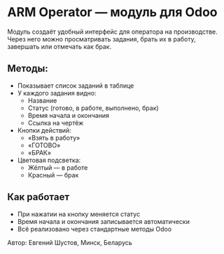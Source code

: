 # ARM Operator — модуль для Odoo

Модуль создаёт удобный интерфейс для оператора на производстве. Через него можно просматривать задания, брать их в работу, завершать или отмечать как брак.

## Методы:

- Показывает список заданий в таблице
- У каждого задания видно:
  - Название
  - Статус (готово, в работе, выполнено, брак)
  - Время начала и окончания
  - Ссылка на чертёж
- Кнопки действий:
  - «Взять в работу»
  - «ГОТОВО»
  - «БРАК»
- Цветовая подсветка:
  - Жёлтый — в работе
  - Красный — брак

## Как работает

- При нажатии на кнопку меняется статус
- Время начала и окончания записывается автоматически
- Всё реализовано через стандартные методы Odoo

Автор:
Евгений Шустов,
Минск, Беларусь